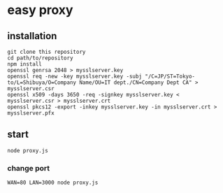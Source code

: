 # easy proxy

## installation


```
git clone this repository
cd path/to/repository
npm install
openssl genrsa 2048 > mysslserver.key
openssl req -new -key mysslserver.key -subj "/C=JP/ST=Tokyo-to/L=Shibuya/O=Company Name/OU=IT dept./CN=Company Dept CA" > mysslserver.csr
openssl x509 -days 3650 -req -signkey mysslserver.key < mysslserver.csr > mysslserver.crt
openssl pkcs12 -export -inkey mysslserver.key -in mysslserver.crt > mysslserver.pfx
```


## start

```
node proxy.js
```

### change port

```
WAN=80 LAN=3000 node proxy.js
```
